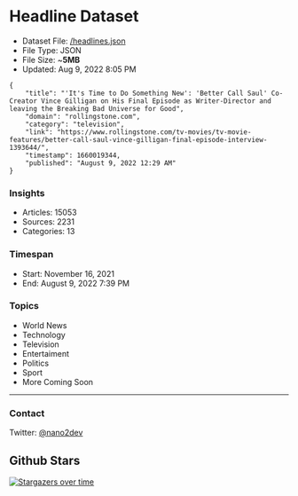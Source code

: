 # Headline Dataset

- Dataset File: [/headlines.json](https://raw.githubusercontent.com/fwd/news/master/headlines.json) 
- File Type: JSON
- File Size: ~**5MB**
- Updated: Aug 9, 2022 8:05 PM

```
{
    "title": "'It's Time to Do Something New': 'Better Call Saul' Co-Creator Vince Gilligan on His Final Episode as Writer-Director and leaving the Breaking Bad Universe for Good",
    "domain": "rollingstone.com",
    "category": "television",
    "link": "https://www.rollingstone.com/tv-movies/tv-movie-features/better-call-saul-vince-gilligan-final-episode-interview-1393644/",
    "timestamp": 1660019344,
    "published": "August 9, 2022 12:29 AM"
}
```

### Insights

- Articles: 15053
- Sources: 2231
- Categories: 13

### Timespan

- Start: November 16, 2021
- End: August 9, 2022 7:39 PM

### Topics

- World News
- Technology
- Television
- Entertaiment
- Politics
- Sport
- More Coming Soon

---

### Contact 

Twitter: [@nano2dev](https://twitter.com/nano2dev)

## Github Stars

[![Stargazers over time](https://starchart.cc/fwd/news.svg)](https://starchart.cc/fwd/news)
	